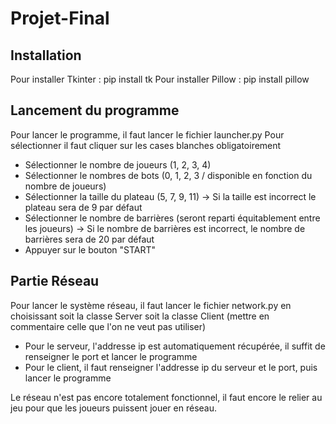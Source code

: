 # Projet-Final

## Installation
Pour installer Tkinter : pip install tk
Pour installer Pillow : pip install pillow

## Lancement du programme
Pour lancer le programme, il faut lancer le fichier launcher.py
Pour sélectionner il faut cliquer sur les cases blanches obligatoirement
  - Sélectionner le nombre de joueurs (1, 2, 3, 4) 
  - Sélectionner le nombres de bots (0, 1, 2, 3 / disponible en fonction du nombre de joueurs)
  - Sélectionner la taille du plateau (5, 7, 9, 11) -> Si la taille est incorrect le plateau sera de 9 par défaut
  - Sélectionner le nombre de barrières (seront reparti équitablement entre les joueurs) -> Si le nombre de barrières est incorrect, le nombre de barrières sera de 20 par défaut
  - Appuyer sur le bouton "START"


## Partie Réseau
Pour lancer le système réseau, il faut lancer le fichier network.py en choisissant soit la classe Server soit la classe Client (mettre en commentaire celle que l'on ne veut pas utiliser)
  - Pour le serveur, l'addresse ip est automatiquement récupérée, il suffit de renseigner le port et lancer le programme
  - Pour le client, il faut renseigner l'addresse ip du serveur et le port, puis lancer le programme

Le réseau n'est pas encore totalement fonctionnel, il faut encore le relier au jeu pour que les joueurs puissent jouer en réseau.
